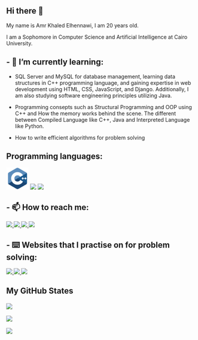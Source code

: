 ## Hi there 👋
My name is Amr Khaled Elhennawi, I am 20 years old.

I am a Sophomore in Computer Science and Artificial Intelligence at Cairo University.
## - 🌱 I’m currently learning:
- SQL Server and MySQL for database management, learning data structures in C++ programming language, and gaining expertise in web development using HTML, CSS, JavaScript, and Django. Additionally, I am also studying software engineering principles utilizing Java.

- Programming consepts such as Structural Programming and OOP using C++ and How the memory works behind the scene. 
The different between Compiled Language like C++, Java and Interpreted Language like Python.

- How to write efficient algorithms for problem solving
<!--
**AmrElhennawi/AmrElhennawi** is a ✨ _special_ ✨ repository because its `README.md` (this file) appears on your GitHub profile.
Here are some ideas to get you started:
- 🔭 I’m currently working on ...
- 🌱 I’m currently learning ...
- 👯 I’m looking to collaborate on ...
- 🤔 I’m looking for help with ...
- 💬 Ask me about ...
- 📫 How to reach me: ...
- 😄 Pronouns: ...
- ⚡ Fun fact: ...
-->

## Programming languages:

<p>
<img height="60" src="https://raw.githubusercontent.com/github/explore/80688e429a7d4ef2fca1e82350fe8e3517d3494d/topics/cpp/cpp.png">
<img height="60" src="https://th.bing.com/th/id/R.9700daf741d5f5b75abf6f7cee2c8be9?rik=%2fdfsBtxTyvR09A&pid=ImgRaw&r=0">
<img height="60" src="https://user-images.githubusercontent.com/101745968/178999780-091c7c40-e016-4825-bc88-1657786ef85f.png">
</p>

## - 📫 How to reach me:
<p>
<a href="https://www.linkedin.com/in/amr-khaled-elhennawi-2a825b23b/">
<img height="50" src="https://user-images.githubusercontent.com/101745968/179001975-07bf6017-536a-4ed6-8094-ebfcb3de5df7.png">
</a> 

<a href="https://www.facebook.com/profile.php?id=100073163053380">
<img height="50" src="https://user-images.githubusercontent.com/101745968/179002044-763b6a85-1a13-4b63-9e29-247c8d94d02c.png">
</a> 

<a href="https://t.me/Amr_ElHennawi">
<img height="50" src="https://user-images.githubusercontent.com/101745968/179003173-7fe1e030-e834-441c-8293-dc618525ad6b.png">
</a> 

<a href="mailto:amr.k.elhennawi@gmail.com">
<img height="50" src="https://user-images.githubusercontent.com/101745968/179003389-f90c49c2-c9b5-4ae4-b3a2-3edfe1ad7dd2.png">
</a>
  
</p>

## - ⌨️ Websites that I practise on for problem solving:

<a href="https://codeforces.com/profile/Amr_ElHennawi">
<img height="60" src="https://user-images.githubusercontent.com/101745968/179003712-c6cac176-acd3-424f-bc51-b86e5a56ff4e.png">
</a> 

<a href="https://www.hackerrank.com/amr_k_elhennawi">
<img height="60" src="https://th.bing.com/th/id/OIP.v96Iu4uQcA-X8pvdzQhGcwHaHa?w=181&h=182&c=7&r=0&o=5&dpr=1.3&pid=1.7">
</a>

<a href="https://leetcode.com/Amr_Khaled_ElHennawi/">
<img height="60" src="https://www.bing.com/th?id=AMMS_ce7ad2c1dbb8cf8ac6bf1f78f35afa8f&w=148&h=148&c=7&o=6&dpr=1.3&pid=SANGAM">
</a> 

</br>

## <p align="inline">My GitHub States</p>

<p align="inline">

<p align="inline"><img align="inline" height="231" src="https://github-readme-stats.vercel.app/api/top-langs/?username=AmrElhennawi&theme=vue-dark&layout=compact"/>

<p align="inline"><img align="inline" src="https://github-readme-stats.vercel.app/api?username=AmrElhennawi&theme=vue-dark&show_icons=true&locale=en"/>

<p align="inline"><img align="inline" src="http://github-readme-streak-stats.herokuapp.com?user=AmrElhennawi&theme=vue-dark&date_format=j%20M%5B%20Y%5D"/></p>

</p>
